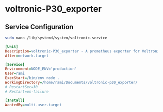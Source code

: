 
# voltronic-P30_exporter

## Service Configuration

```sh
sudo nano /lib/systemd/system/voltronic.service
```

```ini
[Unit]
Description=voltronic-P30_exporter - A prometheus exporter for Voltronic P30 MPPT solar inverters.
After=network.target

[Service]
Environment=NODE_ENV='production'
User=rami
ExecStart=/bin/env node .
WorkingDirectory=/home/rami/Documents/voltronic-p30_exporter/
# RestartSec=30
# Restart=on-failure

[Install]
WantedBy=multi-user.target
```
